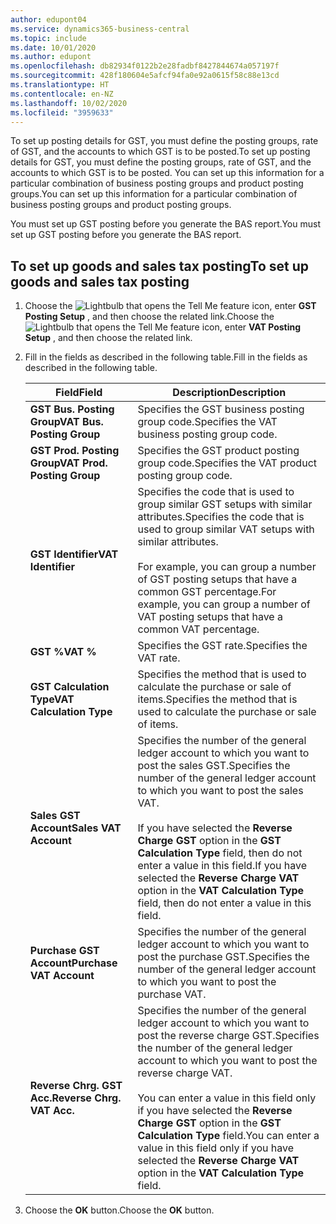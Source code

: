 ```yaml
---
author: edupont04
ms.service: dynamics365-business-central
ms.topic: include
ms.date: 10/01/2020
ms.author: edupont
ms.openlocfilehash: db82934f0122b2e28fadbf8427844674a057197f
ms.sourcegitcommit: 428f180604e5afcf94fa0e92a0615f58c88e13cd
ms.translationtype: HT
ms.contentlocale: en-NZ
ms.lasthandoff: 10/02/2020
ms.locfileid: "3959633"
---
```

<span data-ttu-id="93399-101">To set up posting details for GST, you must define the posting groups, rate of GST, and the accounts to which GST is to be posted.</span><span class="sxs-lookup"><span data-stu-id="93399-101">To set up posting details for GST, you must define the posting groups, rate of GST, and the accounts to which GST is to be posted.</span></span> <span data-ttu-id="93399-102">You can set up this information for a particular combination of business posting groups and product posting groups.</span><span class="sxs-lookup"><span data-stu-id="93399-102">You can set up this information for a particular combination of business posting groups and product posting groups.</span></span>  

<span data-ttu-id="93399-103">You must set up GST posting before you generate the BAS report.</span><span class="sxs-lookup"><span data-stu-id="93399-103">You must set up GST posting before you generate the BAS report.</span></span>  

## <a name="to-set-up-goods-and-sales-tax-posting"></a><span data-ttu-id="93399-104">To set up goods and sales tax posting</span><span class="sxs-lookup"><span data-stu-id="93399-104">To set up goods and sales tax posting</span></span>  
1. <span data-ttu-id="93399-105">Choose the ![Lightbulb that opens the Tell Me feature](../../../media/ui-search/search_small.png "Tell me what you want to do") icon, enter **GST Posting Setup** , and then choose the related link.</span><span class="sxs-lookup"><span data-stu-id="93399-105">Choose the ![Lightbulb that opens the Tell Me feature](../../../media/ui-search/search_small.png "Tell me what you want to do") icon, enter **VAT Posting Setup** , and then choose the related link.</span></span>  
2. <span data-ttu-id="93399-106">Fill in the fields as described in the following table.</span><span class="sxs-lookup"><span data-stu-id="93399-106">Fill in the fields as described in the following table.</span></span>  

    |<span data-ttu-id="93399-107">Field</span><span class="sxs-lookup"><span data-stu-id="93399-107">Field</span></span>|<span data-ttu-id="93399-108">Description</span><span class="sxs-lookup"><span data-stu-id="93399-108">Description</span></span>|  
    |---------------------------------|---------------------------------------|  
    |<span data-ttu-id="93399-109">**GST Bus. Posting Group**</span><span class="sxs-lookup"><span data-stu-id="93399-109">**VAT Bus. Posting Group**</span></span>|<span data-ttu-id="93399-110">Specifies the GST business posting group code.</span><span class="sxs-lookup"><span data-stu-id="93399-110">Specifies the VAT business posting group code.</span></span>|  
    |<span data-ttu-id="93399-111">**GST Prod. Posting Group**</span><span class="sxs-lookup"><span data-stu-id="93399-111">**VAT Prod. Posting Group**</span></span>|<span data-ttu-id="93399-112">Specifies the GST product posting group code.</span><span class="sxs-lookup"><span data-stu-id="93399-112">Specifies the VAT product posting group code.</span></span>|  
    |<span data-ttu-id="93399-113">**GST Identifier**</span><span class="sxs-lookup"><span data-stu-id="93399-113">**VAT Identifier**</span></span>|<span data-ttu-id="93399-114">Specifies the code that is used to group similar GST setups with similar attributes.</span><span class="sxs-lookup"><span data-stu-id="93399-114">Specifies the code that is used to group similar VAT setups with similar attributes.</span></span><br /><br /> <span data-ttu-id="93399-115">For example, you can group a number of GST posting setups that have a common GST percentage.</span><span class="sxs-lookup"><span data-stu-id="93399-115">For example, you can group a number of VAT posting setups that have a common VAT percentage.</span></span>|  
    |<span data-ttu-id="93399-116">**GST %**</span><span class="sxs-lookup"><span data-stu-id="93399-116">**VAT %**</span></span>|<span data-ttu-id="93399-117">Specifies the GST rate.</span><span class="sxs-lookup"><span data-stu-id="93399-117">Specifies the VAT rate.</span></span>|  
    |<span data-ttu-id="93399-118">**GST Calculation Type**</span><span class="sxs-lookup"><span data-stu-id="93399-118">**VAT Calculation Type**</span></span>|<span data-ttu-id="93399-119">Specifies the method that is used to calculate the purchase or sale of items.</span><span class="sxs-lookup"><span data-stu-id="93399-119">Specifies the method that is used to calculate the purchase or sale of items.</span></span>|  
    |<span data-ttu-id="93399-120">**Sales GST Account**</span><span class="sxs-lookup"><span data-stu-id="93399-120">**Sales VAT Account**</span></span>|<span data-ttu-id="93399-121">Specifies the number of the general ledger account to which you want to post the sales GST.</span><span class="sxs-lookup"><span data-stu-id="93399-121">Specifies the number of the general ledger account to which you want to post the sales VAT.</span></span><br /><br /> <span data-ttu-id="93399-122">If you have selected the **Reverse Charge GST** option in the **GST Calculation Type** field, then do not enter a value in this field.</span><span class="sxs-lookup"><span data-stu-id="93399-122">If you have selected the **Reverse Charge VAT** option in the **VAT Calculation Type** field, then do not enter a value in this field.</span></span>|  
    |<span data-ttu-id="93399-123">**Purchase GST Account**</span><span class="sxs-lookup"><span data-stu-id="93399-123">**Purchase VAT Account**</span></span>|<span data-ttu-id="93399-124">Specifies the number of the general ledger account to which you want to post the purchase GST.</span><span class="sxs-lookup"><span data-stu-id="93399-124">Specifies the number of the general ledger account to which you want to post the purchase VAT.</span></span>|  
    |<span data-ttu-id="93399-125">**Reverse Chrg. GST Acc.**</span><span class="sxs-lookup"><span data-stu-id="93399-125">**Reverse Chrg. VAT Acc.**</span></span>|<span data-ttu-id="93399-126">Specifies the number of the general ledger account to which you want to post the reverse charge GST.</span><span class="sxs-lookup"><span data-stu-id="93399-126">Specifies the number of the general ledger account to which you want to post the reverse charge VAT.</span></span><br /><br /> <span data-ttu-id="93399-127">You can enter a value in this field only if you have selected the **Reverse Charge GST** option in the **GST Calculation Type** field.</span><span class="sxs-lookup"><span data-stu-id="93399-127">You can enter a value in this field only if you have selected the **Reverse Charge VAT** option in the **VAT Calculation Type** field.</span></span>|  

3.  <span data-ttu-id="93399-128">Choose the **OK** button.</span><span class="sxs-lookup"><span data-stu-id="93399-128">Choose the **OK** button.</span></span>  
